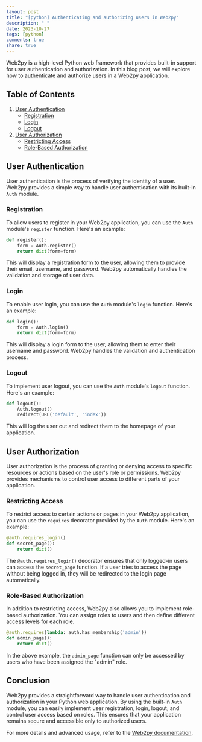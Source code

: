 ```yaml
---
layout: post
title: "[python] Authenticating and authorizing users in Web2py"
description: " "
date: 2023-10-27
tags: [python]
comments: true
share: true
---
```


Web2py is a high-level Python web framework that provides built-in support for user authentication and authorization. In this blog post, we will explore how to authenticate and authorize users in a Web2py application.

## Table of Contents
1. [User Authentication](#user-authentication)
    - [Registration](#registration)
    - [Login](#login)
    - [Logout](#logout)
2. [User Authorization](#user-authorization)
    - [Restricting Access](#restricting-access)
    - [Role-Based Authorization](#role-based-authorization)

## User Authentication
User authentication is the process of verifying the identity of a user. Web2py provides a simple way to handle user authentication with its built-in `Auth` module.

### Registration
To allow users to register in your Web2py application, you can use the `Auth` module's `register` function. Here's an example:

```python
def register():
    form = Auth.register()
    return dict(form=form)
```

This will display a registration form to the user, allowing them to provide their email, username, and password. Web2py automatically handles the validation and storage of user data.

### Login
To enable user login, you can use the `Auth` module's `login` function. Here's an example:

```python
def login():
    form = Auth.login()
    return dict(form=form)
```

This will display a login form to the user, allowing them to enter their username and password. Web2py handles the validation and authentication process.

### Logout
To implement user logout, you can use the `Auth` module's `logout` function. Here's an example:

```python
def logout():
    Auth.logout()
    redirect(URL('default', 'index'))
```

This will log the user out and redirect them to the homepage of your application.

## User Authorization
User authorization is the process of granting or denying access to specific resources or actions based on the user's role or permissions. Web2py provides mechanisms to control user access to different parts of your application.

### Restricting Access
To restrict access to certain actions or pages in your Web2py application, you can use the `requires` decorator provided by the `Auth` module. Here's an example:

```python
@auth.requires_login()
def secret_page():
    return dict()
```

The `@auth.requires_login()` decorator ensures that only logged-in users can access the `secret_page` function. If a user tries to access the page without being logged in, they will be redirected to the login page automatically.

### Role-Based Authorization
In addition to restricting access, Web2py also allows you to implement role-based authorization. You can assign roles to users and then define different access levels for each role.

```python
@auth.requires(lambda: auth.has_membership('admin'))
def admin_page():
    return dict()
```

In the above example, the `admin_page` function can only be accessed by users who have been assigned the "admin" role.

## Conclusion
Web2py provides a straightforward way to handle user authentication and authorization in your Python web application. By using the built-in `Auth` module, you can easily implement user registration, login, logout, and control user access based on roles. This ensures that your application remains secure and accessible only to authorized users.

For more details and advanced usage, refer to the [Web2py documentation](https://www.web2py.com/books/default/chapter/29/01).